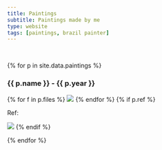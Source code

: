 ```yaml
---
title: Paintings
subtitle: Paintings made by me
type: website
tags: [paintings, brazil painter]
---
```

<br>

{% for p in site.data.paintings %}
<h3>{{ p.name }} - {{ p.year }}</h3>
{% for f in p.files %}
<img src="/img/paintings/{{ f.file }}">
{% endfor %}
{% if p.ref %}
<p>Ref: </p><img src="/img/paintings/{{ f.ref }}">
{% endif %}

{% endfor %}